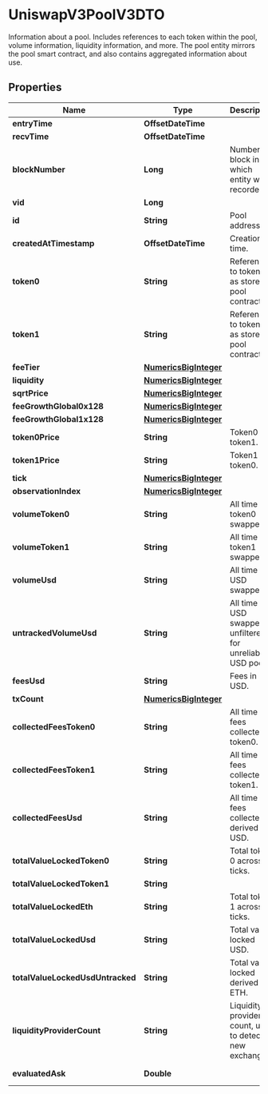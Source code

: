 

# UniswapV3PoolV3DTO

Information about a pool. Includes references to each token within the pool, volume information, liquidity information, and more. The pool entity mirrors the pool smart contract, and also contains aggregated information about use.

## Properties

Name | Type | Description | Notes
------------ | ------------- | ------------- | -------------
**entryTime** | **OffsetDateTime** |  |  [optional]
**recvTime** | **OffsetDateTime** |  |  [optional]
**blockNumber** | **Long** | Number of block in which entity was recorded. |  [optional]
**vid** | **Long** |  |  [optional]
**id** | **String** | Pool address. |  [optional]
**createdAtTimestamp** | **OffsetDateTime** | Creation time. |  [optional]
**token0** | **String** | Reference to token0 as stored in pool contract. |  [optional]
**token1** | **String** | Reference to token1 as stored in pool contract. |  [optional]
**feeTier** | [**NumericsBigInteger**](NumericsBigInteger.md) |  |  [optional]
**liquidity** | [**NumericsBigInteger**](NumericsBigInteger.md) |  |  [optional]
**sqrtPrice** | [**NumericsBigInteger**](NumericsBigInteger.md) |  |  [optional]
**feeGrowthGlobal0x128** | [**NumericsBigInteger**](NumericsBigInteger.md) |  |  [optional]
**feeGrowthGlobal1x128** | [**NumericsBigInteger**](NumericsBigInteger.md) |  |  [optional]
**token0Price** | **String** | Token0 per token1. |  [optional]
**token1Price** | **String** | Token1 per token0. |  [optional]
**tick** | [**NumericsBigInteger**](NumericsBigInteger.md) |  |  [optional]
**observationIndex** | [**NumericsBigInteger**](NumericsBigInteger.md) |  |  [optional]
**volumeToken0** | **String** | All time token0 swapped. |  [optional]
**volumeToken1** | **String** | All time token1 swapped. |  [optional]
**volumeUsd** | **String** | All time USD swapped. |  [optional]
**untrackedVolumeUsd** | **String** | All time USD swapped, unfiltered for unreliable USD pools. |  [optional]
**feesUsd** | **String** | Fees in USD. |  [optional]
**txCount** | [**NumericsBigInteger**](NumericsBigInteger.md) |  |  [optional]
**collectedFeesToken0** | **String** | All time fees collected token0. |  [optional]
**collectedFeesToken1** | **String** | All time fees collected token1. |  [optional]
**collectedFeesUsd** | **String** | All time fees collected derived USD. |  [optional]
**totalValueLockedToken0** | **String** | Total token 0 across all ticks. |  [optional]
**totalValueLockedToken1** | **String** |  |  [optional]
**totalValueLockedEth** | **String** | Total token 1 across all ticks. |  [optional]
**totalValueLockedUsd** | **String** | Total value locked USD. |  [optional]
**totalValueLockedUsdUntracked** | **String** | Total value locked derived ETH. |  [optional]
**liquidityProviderCount** | **String** | Liquidity providers count, used to detect new exchanges. |  [optional]
**evaluatedAsk** | **Double** |  |  [optional] [readonly]



